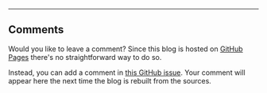 ----------------------------------
## Comments
Would you like to leave a comment? Since this blog is hosted on [GitHub Pages](https://pages.github.com/) there's no straightforward way to do so.

Instead, you can add a comment in [this GitHub issue](ISSUE_LINK). Your comment will appear here the next time the blog is rebuilt from the sources.
